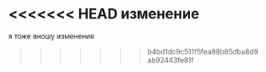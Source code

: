 <<<<<<< HEAD
изменение
=======
я тоже вношу изменения
>>>>>>> b4bd1dc9c511f5fea88b85dba8d9ab92443fe81f
